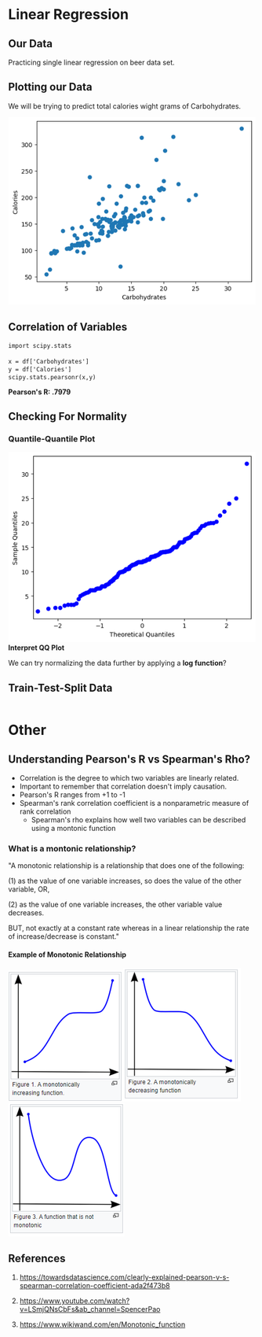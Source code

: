 # Linear Regression


## Our Data
Practicing single linear regression on beer data set. 

## Plotting our Data
We will be trying to predict total calories wight grams of Carbohydrates. 

 ![Image!](Images/scatter-plot.png)

## Correlation of Variables

```
import scipy.stats

x = df['Carbohydrates']
y = df['Calories']
scipy.stats.pearsonr(x,y)

```


**Pearson's R: .7979**

## Checking For Normality

### Quantile-Quantile Plot

![Image!](Images/QQ%20Plot.png)
**Interpret QQ Plot**

We can try normalizing the data further by applying a **log function**?

## Train-Test-Split Data
```

```



# Other

## Understanding Pearson's R vs Spearman's Rho?

- Correlation is the degree to which two variables are linearly related. 
- Important to remember that correlation doesn't imply causation.
- Pearson's R ranges from +1 to -1
- Spearman's rank correlation coefficient is a nonparametric measure of rank correlation
    - Spearman's rho explains how well two variables can be described using a montonic function


### What is a montonic relationship?

"A monotonic relationship is a relationship that does one of the following:

(1) as the value of one variable increases, so does the value of the other variable, OR,

(2) as the value of one variable increases, the other variable value decreases.

BUT, not exactly at a constant rate whereas in a linear relationship the rate of increase/decrease is constant."

#### Example of Monotonic Relationship
![Image!](Images/monotonic-relationship1.png)![Image!](Images/monotonic-relationship2.png)![Image!](Images/monotonic-relationship3.png)


## References

1. https://towardsdatascience.com/clearly-explained-pearson-v-s-spearman-correlation-coefficient-ada2f473b8

2. https://www.youtube.com/watch?v=LSmjQNsCbFs&ab_channel=SpencerPao

3. https://www.wikiwand.com/en/Monotonic_function